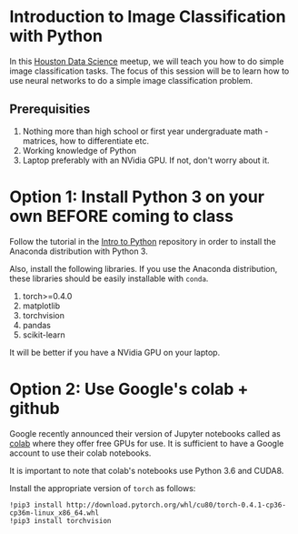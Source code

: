 # Introduction to Image Classification with Python

In this [Houston Data Science][1] meetup, we will teach you how to do simple image classification tasks. The focus of this session will be to learn how to use neural networks to do a simple image classification problem.

## Prerequisities
1. Nothing more than high school or first year undergraduate math - matrices, how to differentiate etc.
2. Working knowledge of Python
3. Laptop preferably with an NVidia GPU. If not, don't worry about it.

# Option 1: Install Python 3 on your own BEFORE coming to class
Follow the tutorial in the [Intro to Python][2] repository in order to install the Anaconda distribution with Python 3.

Also, install the following libraries. If you use the Anaconda distribution, these libraries should be easily installable with `conda`.

1. torch>=0.4.0
2. matplotlib
3. torchvision
4. pandas
5. scikit-learn

It will be better if you have a NVidia GPU on your laptop.

# Option 2: Use Google's colab + github
Google recently announced their version of Jupyter notebooks called as [colab][3] where they offer free GPUs for use. It is sufficient to have a Google account to use their colab notebooks.

It is important to note that colab's notebooks use Python 3.6 and CUDA8. 

Install the appropriate version of `torch` as follows:
```
!pip3 install http://download.pytorch.org/whl/cu80/torch-0.4.1-cp36-cp36m-linux_x86_64.whl 
!pip3 install torchvision
```

[1]: https://www.meetup.com/Houston-Data-Science/events/253239998/
[2]: https://github.com/HoustonDataScience/Intro-to-Python
[3]: https://colab.research.google.com/
